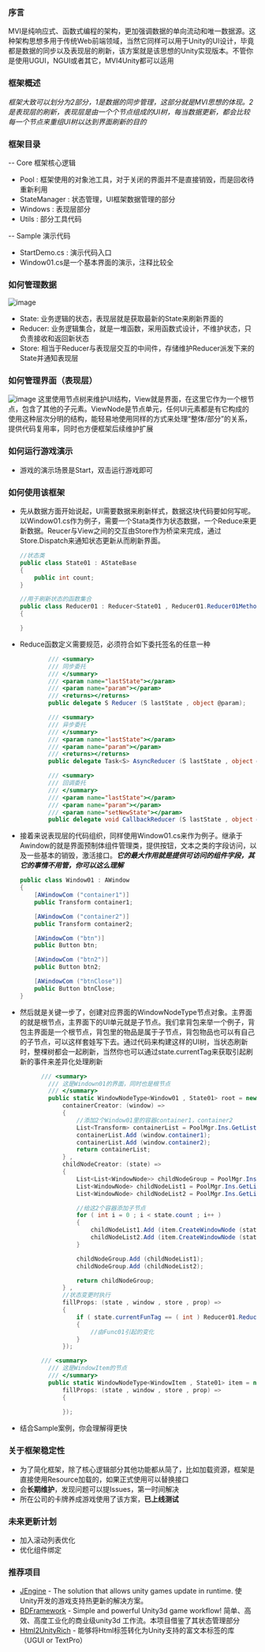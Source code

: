 ### 序言
MVI是纯响应式、函数式编程的架构，更加强调数据的单向流动和唯一数据源。这种架构思想多用于传统Web前端领域，当然它同样可以用于Unity的UI设计，毕竟都是数据的同步以及表现层的刷新，该方案就是该思想的Unity实现版本。不管你是使用UGUI，NGUI或者其它，MVI4Unity都可以适用



### 框架概述

*框架大致可以划分为2部分，1是数据的同步管理，这部分就是MVI思想的体现。2是表现层的刷新，表现层是由一个个节点组成的UI树，每当数据更新，都会比较每一个节点来重组UI树以达到界面刷新的目的*



### 框架目录

-- Core 框架核心逻辑
  * Pool : 框架使用的对象池工具，对于关闭的界面并不是直接销毁，而是回收待重新利用
  * StateManager : 状态管理，UI框架数据管理的部分
  * Windows : 表现层部分
  * Utils : 部分工具代码

-- Sample 演示代码

  * StartDemo.cs : 演示代码入口
  * Window01.cs是一个基本界面的演示，注释比较全



### 如何管理数据

![image](https://user-images.githubusercontent.com/38308449/222396422-2055b233-e8a1-4e2a-8834-3e436f1ed7e7.png)
* State: 业务逻辑的状态，表现层就是获取最新的State来刷新界面的
* Reducer: 业务逻辑集合，就是一堆函数，采用函数式设计，不维护状态，只负责接收和返回新状态
* Store: 相当于Reducer与表现层交互的中间件，存储维护Reducer派发下来的State并通知表现层



### 如何管理界面（表现层）

![image](https://user-images.githubusercontent.com/38308449/222775679-ec4bca4b-ab88-4b30-93fa-22e3df8d79f5.png)
这里使用节点树来维护UI结构，View就是界面，在这里它作为一个根节点，包含了其他的子元素。ViewNode是节点单元，任何UI元素都是有它构成的
使用这种层次分明的结构，能轻易地使用同样的方式来处理“整体/部分”的关系，提供代码复用率，同时也方便框架后续维护扩展



### 如何运行游戏演示

* 游戏的演示场景是Start，双击运行游戏即可



### 如何使用该框架

* 先从数据方面开始说起，UI需要数据来刷新样式，数据这块代码要如何写呢。以Window01.cs作为例子，需要一个Stata类作为状态数据，一个Reduce来更新数据。Reucer与View之间的交互由Store作为桥梁来完成，通过Store.Dispatch来通知状态更新从而刷新界面。

  ```c#
  //状态类
  public class State01 : AStateBase
  {
      public int count;
  }
  
  //用于刷新状态的函数集合
  public class Reducer01 : Reducer<State01 , Reducer01.Reducer01MethodType>
  {
  
  }
  ```

  

* Reduce函数定义需要规范，必须符合如下委托签名的任意一种

  ```c#
          /// <summary>
          /// 同步委托
          /// </summary>
          /// <param name="lastState"></param>
          /// <param name="param"></param>
          /// <returns></returns>
          public delegate S Reducer (S lastState , object @param);
  
          /// <summary>
          /// 异步委托
          /// </summary>
          /// <param name="lastState"></param>
          /// <param name="param"></param>
          /// <returns></returns>
          public delegate Task<S> AsyncReducer (S lastState , object @param);
  
          /// <summary>
          /// 回调委托
          /// </summary>
          /// <param name="lastState"></param>
          /// <param name="param"></param>
          /// <param name="setNewState"></param>
          public delegate void CallbackReducer (S lastState , object @param , Action<S> setNewState);
  ```

  

* 接着来说表现层的代码组织，同样使用Window01.cs来作为例子。继承于Awindow的就是界面预制体组件管理类，提供按钮，文本之类的字段访问，以及一些基本的销毁，激活接口。***它的最大作用就是提供可访问的组件字段，其它的事情不用管，你可以这么理解***

  ```c#
  public class Window01 : AWindow
  {
      [AWindowCom ("container1")]
      public Transform container1;
  
      [AWindowCom ("container2")]
      public Transform container2;
  
      [AWindowCom ("btn")]
      public Button btn;
  
      [AWindowCom ("btn2")]
      public Button btn2;
  
      [AWindowCom ("btnClose")]
      public Button btnClose;
  }
  ```

  

* 然后就是关键一步了，创建对应界面的WindowNodeType节点对象。主界面的就是根节点，主界面下的UI单元就是子节点。我们拿背包来举一个例子，背包主界面是一个根节点，背包里的物品是属于子节点，背包物品也可以有自己的子节点，可以这样套娃写下去。通过代码来构建这样的UI树，当状态刷新时，整棵树都会一起刷新，当然你也可以通过state.currentTag来获取引起刷新的事件来差异化处理刷新

  ```c#
  		/// <summary>
          /// 这是Windown01的界面，同时也是根节点
          /// </summary>
          public static WindowNodeType<Window01 , State01> root = new WindowNodeType<Window01 , State01> ("Windown01" ,
              containerCreator: (window) =>
              {
                  //添加2个Window01里的容器container1，container2
                  List<Transform> containerList = PoolMgr.Ins.GetList<Transform> ().Pop ();
                  containerList.Add (window.container1);
                  containerList.Add (window.container2);
                  return containerList;
              } ,
              childNodeCreator: (state) =>
              {
                  List<List<WindowNode>> childNodeGroup = PoolMgr.Ins.GetList<List<WindowNode>> ().Pop ();
                  List<WindowNode> childNodeList1 = PoolMgr.Ins.GetList<WindowNode> ().Pop ();
                  List<WindowNode> childNodeList2 = PoolMgr.Ins.GetList<WindowNode> ().Pop ();
  
                  //给这2个容器添加子节点
                  for ( int i = 0 ; i < state.count ; i++ )
                  {
                      childNodeList1.Add (item.CreateWindowNode (state));
                      childNodeList2.Add (item.CreateWindowNode (state));
                  }
  
                  childNodeGroup.Add (childNodeList1);
                  childNodeGroup.Add (childNodeList2);
  
                  return childNodeGroup;
              } ,
              //状态变更时执行
              fillProps: (state , window , store , prop) =>
              {
                  if ( state.currentFunTag == ( int ) Reducer01.Reducer01MethodType.Func01 ) 
                  {
                      //由Func01引起的变化
                  }
              });
  
   		/// <summary>
          /// 这是WindowItem的节点
          /// </summary>
          public static WindowNodeType<WindowItem , State01> item = new WindowNodeType<WindowItem , State01> ("WindownItem" ,
              fillProps: (state , window , store , prop) =>
              {
                  
              });
  ```

  

* 结合Sample案例，你会理解得更快

  

### 关于框架稳定性

* 为了简化框架，除了核心逻辑部分其他功能都从简了，比如加载资源，框架是直接使用Resource加载的，如果正式使用可以替换接口
* 会**长期维护**，发现问题可以提Issues，第一时间解决
* 所在公司的卡牌养成游戏使用了该方案，**已上线测试**


### 未来更新计划
* 加入滚动列表优化
* 优化组件绑定

### 推荐项目
  - [JEngine](https://github.com/JasonXuDeveloper/JEngine) - The solution that allows unity games update in runtime. 使Unity开发的游戏支持热更新的解决方案。
  - [BDFramework](https://github.com/yimengfan/BDFramework.Core) - Simple and powerful Unity3d game workflow! 简单、高效、高度工业化的商业级unity3d 工作流。本项目借鉴了其状态管理部分
  - [Html2UnityRich](https://github.com/Wilson403/Html2UnityRich) - 能够将Html标签转化为Unity支持的富文本标签的库（UGUI or TextPro）
